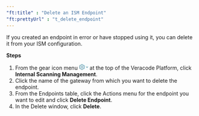 ```yaml
---
"ft:title" : "Delete an ISM Endpoint"
"ft:prettyUrl" : "t_delete_endpoint"
---
```


If you created an endpoint in error or have stopped using it, you can delete it from your ISM configuration.

<p font-size="13pt"><b>Steps</b></p>

1. From the gear icon menu ![](images/gear_icon_platform.png) at the top of the Veracode Platform, click **Internal Scanning Management**. 
2. Click the name of the gateway from which you want to delete the endpoint.
3. From the Endpoints table, click the Actions menu for the endpoint you want to edit and click **Delete Endpoint**.
4. In the Delete window, click **Delete**.


